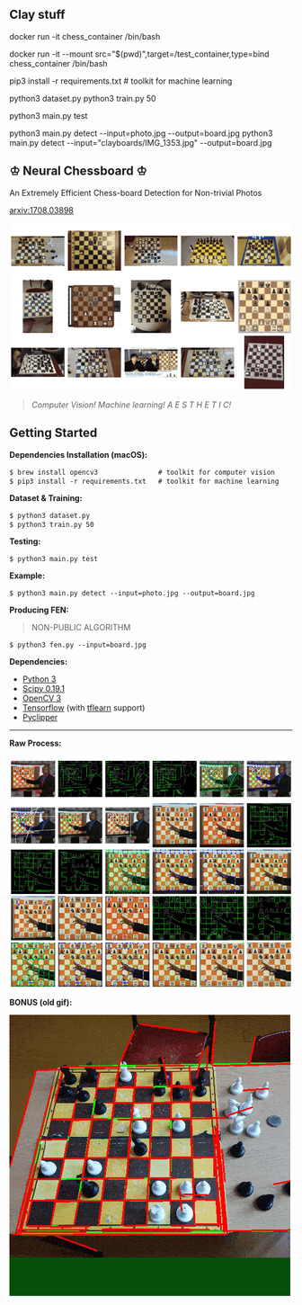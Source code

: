 ## Clay stuff
docker run -it chess_container /bin/bash

docker run -it --mount src="$(pwd)",target=/test_container,type=bind chess_container /bin/bash

pip3 install -r requirements.txt   # toolkit for machine learning

python3 dataset.py
python3 train.py 50

python3 main.py test

python3 main.py detect --input=photo.jpg --output=board.jpg
python3 main.py detect --input="clayboards/IMG_1353.jpg" --output=board.jpg



## ♔ Neural Chessboard ♔

An Extremely Efficient Chess-board Detection for Non-trivial Photos

[arxiv:1708.03898](https://arxiv.org/abs/1708.03898)

![](docs/animated.gif)

> _Computer Vision! Machine learning! A E S T H E T I C!_

## Getting Started

__Dependencies Installation (macOS):__
```
$ brew install opencv3               # toolkit for computer vision
$ pip3 install -r requirements.txt   # toolkit for machine learning
```

__Dataset & Training:__
```
$ python3 dataset.py
$ python3 train.py 50
```

__Testing:__
```
$ python3 main.py test
```

__Example:__
```
$ python3 main.py detect --input=photo.jpg --output=board.jpg
```

__Producing FEN:__
> NON-PUBLIC ALGORITHM
```
$ python3 fen.py --input=board.jpg
```

__Dependencies:__

- [Python 3](https://www.python.org/downloads/)
- [Scipy 0.19.1](https://www.scipy.org/)
- [OpenCV 3](http://opencv.org/)
- [Tensorflow](https://www.tensorflow.org/) (with [tflearn](https://github.com/tflearn/tflearn) support)
- [Pyclipper](https://github.com/greginvm/pyclipper)

----

**Raw Process:**

![](docs/appendix.jpg)

**BONUS (old gif):**

![](docs/steps.gif)
